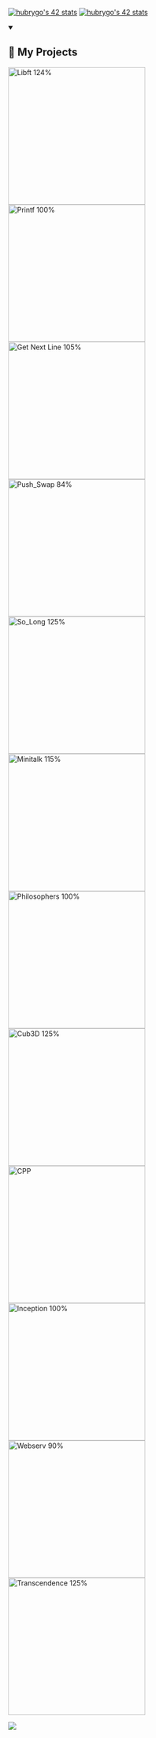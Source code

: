 
[![hubrygo's 42 stats](https://badge.mediaplus.ma/colorfulwaves/hubrygo?1337Badge=off&UM6P=off)](https://github.com/oakoudad/badge42)
<a href="https://github.com/oakoudad/badge42"><img src="https://badge.mediaplus.ma/colorfulwaves/hubrygo?1337Badge=off&UM6P=off" alt="hubrygo's 42 stats" /></a>

<details open> 
  <summary><h2>📘 My Projects</h2></summary>
  <p align="left">
    <a href="https://github.com/hbrygo/libft"><img width="278" src="https://denvercoder1-github-readme-stats.vercel.app/api/pin/?username=hbrygo&repo=libft&theme=react&bg_color=1F222E&title_color=F85D7F&hide_border=true&icon_color=F8D866&show_icons=false&show_description=false" alt="Libft 124%"></a>
    <a href="https://github.com/hbrygo/printf"><img width="278" src="https://denvercoder1-github-readme-stats.vercel.app/api/pin/?username=hbrygo&repo=printf&theme=react&bg_color=1F222E&title_color=F85D7F&hide_border=true&icon_color=F8D866&show_icons=false&show_description=false" alt="Printf 100%"></a>
    <a href="https://github.com/hbrygo/gnl"><img width="278" src="https://denvercoder1-github-readme-stats.vercel.app/api/pin/?username=hbrygo&repo=gnl&theme=react&bg_color=1F222E&title_color=F85D7F&hide_border=true&icon_color=F8D866&show_icons=false&show_description=false" alt="Get Next Line 105%"></a>
    <a href="https://github.com/hbrygo/Push-swap"><img width="278" src="https://denvercoder1-github-readme-stats.vercel.app/api/pin/?username=hbrygo&repo=Push-swap&theme=react&bg_color=1F222E&title_color=F85D7F&hide_border=true&icon_color=F8D866&show_icons=false&show_description=false" alt="Push_Swap 84%"></a>
    <a href="https://github.com/hbrygo/so_long"><img width="278" src="https://denvercoder1-github-readme-stats.vercel.app/api/pin/?username=hbrygo&repo=so_long&theme=react&bg_color=1F222E&title_color=F85D7F&hide_border=true&icon_color=F8D866&show_icons=false&show_description=false" alt="So_Long 125%"></a>
    <a href="https://github.com/hbrygo/minitalk"><img width="278" src="https://denvercoder1-github-readme-stats.vercel.app/api/pin/?username=hbrygo&repo=minitalk&theme=react&bg_color=1F222E&title_color=F85D7F&hide_border=true&icon_color=F8D866&show_icons=false&show_description=false" alt="Minitalk 115%"></a>
    <a href="https://github.com/hbrygo/philo"><img width="278" src="https://denvercoder1-github-readme-stats.vercel.app/api/pin/?username=hbrygo&repo=philo&theme=react&bg_color=1F222E&title_color=F85D7F&hide_border=true&icon_color=F8D866&show_icons=false&show_description=false" alt="Philosophers 100%"></a>
    <a href="https://github.com/hbrygo/cub3D"><img width="278" src="https://denvercoder1-github-readme-stats.vercel.app/api/pin/?username=hbrygo&repo=cub3D&theme=react&bg_color=1F222E&title_color=F85D7F&hide_border=true&icon_color=F8D866&show_icons=false&show_description=false" alt="Cub3D 125%"></a>
    <a href="https://github.com/hbrygo/CPP"><img width="278" src="https://denvercoder1-github-readme-stats.vercel.app/api/pin/?username=hbrygo&repo=CPP&theme=react&bg_color=1F222E&title_color=F85D7F&hide_border=true&icon_color=F8D866&show_icons=false&show_description=false" alt="CPP"></a>
    <a href="https://github.com/hbrygo/inception"><img width="278" src="https://denvercoder1-github-readme-stats.vercel.app/api/pin/?username=hbrygo&repo=inception&theme=react&bg_color=1F222E&title_color=F85D7F&hide_border=true&icon_color=F8D866&show_icons=false&show_description=false" alt="Inception 100%"></a>
    <a href="https://github.com/Cleroy288/webserve"><img width="278" src="https://denvercoder1-github-readme-stats.vercel.app/api/pin/?username=hbrygo&repo=webserv&theme=react&bg_color=1F222E&title_color=F85D7F&hide_border=true&icon_color=F8D866&show_icons=false&show_description=false" alt="Webserv 90%"></a>
    <a href="https://github.com/stanislas1200/ft_transcendence"><img width="278" src="https://denvercoder1-github-readme-stats.vercel.app/api/pin/?username=hbrygo&repo=transcendence&theme=react&bg_color=1F222E&title_color=F85D7F&hide_border=true&icon_color=F8D866&show_icons=false&show_description=false" alt="Transcendence 125%"></a>
  </p>
</details>

<picture>
  <source
    srcset="https://github-readme-stats.vercel.app/api?username=hbrygo&show_icons=true&theme=dark"
    media="(prefers-color-scheme: dark)"
  />
  <source
    srcset="https://github-readme-stats.vercel.app/api?username=hbrygo&show_icons=true"
    media="(prefers-color-scheme: light), (prefers-color-scheme: no-preference)"
  />
  <img src="https://github-readme-stats.vercel.app/api?username=hbrygo&show_icons=true" />
</picture>

